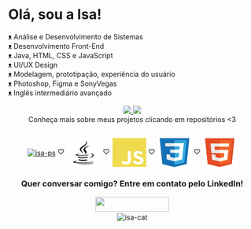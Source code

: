<div>
  <h1> Olá, sou a Isa! </h1>
</div>

<div>
  <a> ᴥ Análise e Desenvolvimento de Sistemas </a> <br>
  <a> ᴥ Desenvolvimento Front-End </a> <br>
  <a> ᴥ Java, HTML, CSS e JavaScript </a> <br>
  <a> ᴥ UI/UX Design </a> <br>
  <a> ᴥ Modelagem, prototipação, experiência do usuário </a> <br>
  <a> ᴥ Photoshop, Figma e SonyVegas </a> <br>
  <a> ᴥ Inglês intermediário avançado </a> <br> <br>
   
<div align="center">
  <a href="https://github.com/isamarques">
  <img height="150em" src="https://github-readme-stats.vercel.app/api?username=isamarques&show_icons=true&theme=dracula&include_all_commits=true&count_private=true"/>
  <img height="150em" src="https://github-readme-stats.vercel.app/api/top-langs/?username=isamarques&layout=compact&langs_count=7&theme=dracula"/> <br>
  <a> Conheça mais sobre meus projetos clicando em repositórios <3 </a>
</div>
  
</div> 

  ##

<div align="center">
   <a href="https://github.com/isamarques"><img align="center" alt="isa-ps" height="60" width="70" href="github.com/isamarques" src="https://cdn.jsdelivr.net/gh/devicons/devicon/icons/photoshop/photoshop-plain.svg"></a> <a>♡</a>
  <a href="https://github.com/isamarques"><img align="center" alt="isa-java" height="60" width="70" href="github.com/isamarques" src="https://raw.githubusercontent.com/vorillaz/devicons/ba75593fdf8d66496676a90cbf127d721f73e961/!SVG/java.svg"></a> <a>♡</a>
  <a href="https://github.com/isamarques"><img align="center" alt="isa-js" height="60" width="70" href="github.com/isamarques" src="https://raw.githubusercontent.com/devicons/devicon/master/icons/javascript/javascript-plain.svg"></a> <a>♡</a>
  <a href="https://github.com/isamarques"><img align="center" alt="isa-css" height="60" width="70" src="https://raw.githubusercontent.com/devicons/devicon/master/icons/css3/css3-original.svg"></a> <a>♡</a>
  <a href="https://github.com/isamarques"><img align="center" alt="isa-html" height="60" width="70" src="https://raw.githubusercontent.com/devicons/devicon/master/icons/html5/html5-original.svg"></a> 
</div>
  
<div align="center">
  <h3> Quer conversar comigo? Entre em contato pelo LinkedIn! </h3>
  <a href="https://www.linkedin.com/in/isabela-marques15/" target="_blank"><img src="https://img.shields.io/badge/-LinkedIn-%230077B5?style=for-the-badge&logo=linkedin&logoColor=white" target="_blank" height="30" width="150"></a><br>
  <img alt="isa-cat" height="150" width="150" src="https://64.media.tumblr.com/f2a1f4867378553dfd621288a6e30ad0/tumblr_mn0z8mqSS71rnrc3go1_400.gif"><br>
</div>
